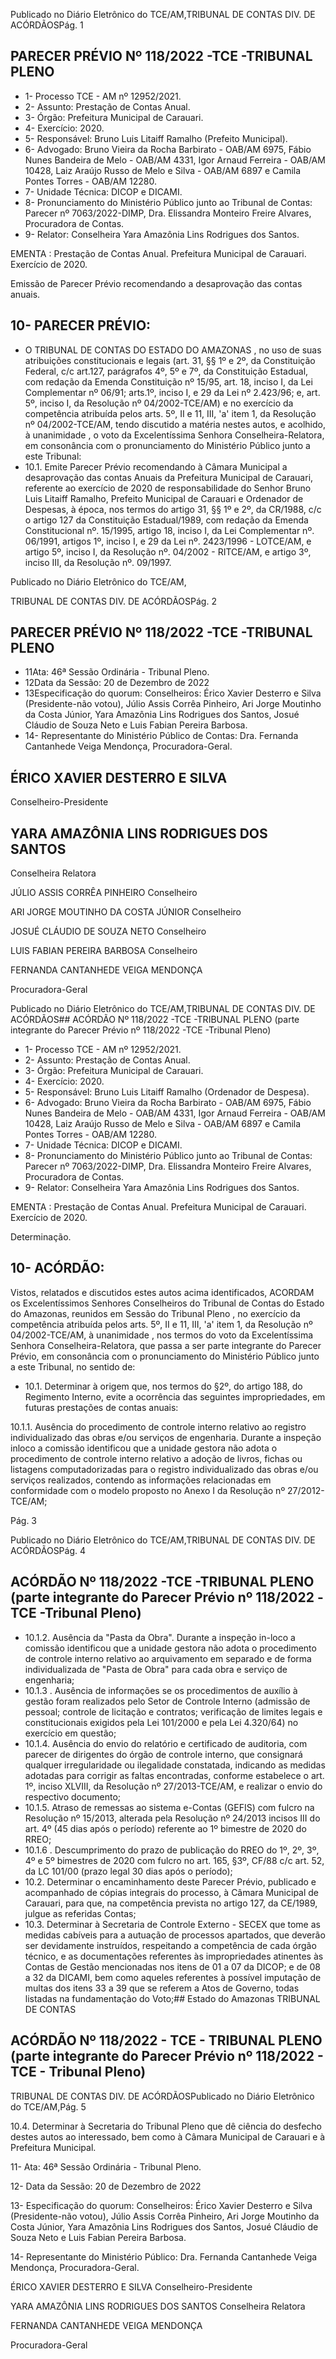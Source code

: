 Publicado  no  Diário  Eletrônico do TCE/AM,TRIBUNAL DE CONTAS DIV. DE ACÓRDÃOSPág. 1

## PARECER PRÉVIO Nº 118/2022 -TCE -TRIBUNAL PLENO

- 1- Processo TCE - AM nº 12952/2021.
- 2- Assunto: Prestação de Contas Anual.
- 3- Órgão: Prefeitura Municipal de Carauari.
- 4- Exercício: 2020.
- 5- Responsável: Bruno Luis Litaiff Ramalho (Prefeito Municipal).
- 6- Advogado: Bruno Vieira da Rocha Barbirato - OAB/AM 6975, Fábio Nunes Bandeira de Melo - OAB/AM 4331, Igor Arnaud Ferreira - OAB/AM 10428, Laiz Araújo Russo de Melo e Silva - OAB/AM 6897 e Camila Pontes Torres - OAB/AM 12280.
- 7- Unidade Técnica: DICOP e DICAMI.
- 8- Pronunciamento  do  Ministério  Público  junto  ao  Tribunal  de  Contas: Parecer  nº 7063/2022-DIMP, Dra. Elissandra Monteiro Freire Alvares, Procuradora de Contas.
- 9- Relator: Conselheira Yara Amazônia Lins Rodrigues dos Santos.

EMENTA :  Prestação  de  Contas  Anual.    Prefeitura Municipal de Carauari.  Exercício de 2020.

Emissão de Parecer Prévio recomendando a desaprovação das contas anuais.

## 10-  PARECER PRÉVIO:

- O  TRIBUNAL  DE  CONTAS  DO  ESTADO  DO  AMAZONAS ,  no  uso  de  suas atribuições  constitucionais  e  legais  (art.  31,  §§  1º  e  2º,  da  Constituição  Federal,  c/c art.127,  parágrafos  4º,  5º  e  7º,  da  Constituição  Estadual,  com  redação  da  Emenda Constituição nº 15/95, art. 18, inciso I, da Lei Complementar nº 06/91; arts.1º, inciso I, e 29  da  Lei  nº  2.423/96;  e,  art.  5º,  inciso  I,  da  Resolução  nº  04/2002-TCE/AM)  e  no exercício da competência atribuída pelos arts. 5º, II e 11, III, 'a' item 1, da Resolução nº 04/2002-TCE/AM, tendo discutido a matéria nestes autos, e acolhido, à unanimidade , o voto da Excelentíssima Senhora Conselheira-Relatora, em consonância com o pronunciamento do Ministério Público junto a este Tribunal:
- 10.1. Emite Parecer Prévio recomendando à Câmara Municipal a desaprovação das contas Anuais da Prefeitura Municipal de Carauari, referente ao exercício de 2020 de responsabilidade do Senhor Bruno Luis  Litaiff  Ramalho, Prefeito  Municipal  de  Carauari  e  Ordenador  de Despesas, à época, nos termos do artigo 31, §§ 1º e 2º, da CR/1988, c/c o  artigo 127  da  Constituição  Estadual/1989,  com  redação  da Emenda  Constitucional nº. 15/1995, artigo 18, inciso I, da Lei Complementar  nº.  06/1991,  artigos  1º,  inciso  I,  e  29  da  Lei  nº. 2423/1996 - LOTCE/AM, e artigo 5º, inciso I, da Resolução nº. 04/2002 - RITCE/AM, e artigo 3º, inciso III, da Resolução nº. 09/1997.

Publicado  no  Diário  Eletrônico do TCE/AM,

TRIBUNAL DE CONTAS DIV. DE ACÓRDÃOSPág. 2

## PARECER PRÉVIO Nº 118/2022 -TCE -TRIBUNAL PLENO

- 11Ata: 46ª Sessão Ordinária - Tribunal Pleno.
- 12Data da Sessão: 20 de Dezembro de 2022
- 13Especificação do quorum: Conselheiros: Érico Xavier Desterro e Silva (Presidente-não  votou),  Júlio  Assis  Corrêa  Pinheiro,  Ari  Jorge  Moutinho  da  Costa Júnior,  Yara  Amazônia  Lins  Rodrigues  dos  Santos,  Josué  Cláudio  de  Souza  Neto  e Luis Fabian Pereira Barbosa.
- 14-  Representante do Ministério Público de Contas: Dra. Fernanda Cantanhede Veiga Mendonça, Procuradora-Geral.

## ÉRICO XAVIER DESTERRO E SILVA

Conselheiro-Presidente

## YARA AMAZÔNIA LINS RODRIGUES DOS SANTOS

Conselheira Relatora

JÚLIO ASSIS CORRÊA PINHEIRO Conselheiro

ARI JORGE MOUTINHO DA COSTA JÚNIOR Conselheiro

JOSUÉ CLÁUDIO DE SOUZA NETO Conselheiro

LUIS FABIAN PEREIRA BARBOSA Conselheiro

FERNANDA CANTANHEDE VEIGA MENDONÇA

Procuradora-Geral

Publicado  no  Diário  Eletrônico do TCE/AM,TRIBUNAL DE CONTAS DIV. DE ACÓRDÃOS## ACÓRDÃO Nº 118/2022 -TCE -TRIBUNAL PLENO (parte integrante do Parecer Prévio nº 118/2022 -TCE -Tribunal Pleno)

- 1- Processo TCE - AM nº 12952/2021.
- 2- Assunto: Prestação de Contas Anual.
- 3- Órgão: Prefeitura Municipal de Carauari.
- 4- Exercício: 2020.
- 5- Responsável: Bruno Luis Litaiff Ramalho (Ordenador de Despesa).
- 6- Advogado: Bruno Vieira da Rocha Barbirato - OAB/AM 6975, Fábio Nunes Bandeira de Melo - OAB/AM 4331, Igor Arnaud Ferreira - OAB/AM 10428, Laiz Araújo Russo de Melo e Silva - OAB/AM 6897 e Camila Pontes Torres - OAB/AM 12280.
- 7- Unidade Técnica: DICOP e DICAMI.
- 8- Pronunciamento  do  Ministério  Público  junto  ao  Tribunal  de  Contas: Parecer  nº 7063/2022-DIMP, Dra. Elissandra Monteiro Freire Alvares, Procuradora de Contas.
- 9- Relator: Conselheira Yara Amazônia Lins Rodrigues dos Santos.

EMENTA :  Prestação  de  Contas  Anual.    Prefeitura Municipal de Carauari. Exercício de 2020.

Determinação.

## 10-  ACÓRDÃO:

Vistos, relatados e discutidos estes autos acima identificados, ACORDAM os Excelentíssimos Senhores Conselheiros do Tribunal de Contas do Estado do Amazonas, reunidos em Sessão do Tribunal Pleno , no exercício da competência atribuída pelos arts. 5º, II e 11, III, 'a' item 1, da Resolução nº 04/2002-TCE/AM, à unanimidade , nos termos do  voto da  Excelentíssima  Senhora  Conselheira-Relatora,  que  passa  a  ser  parte integrante  do  Parecer  Prévio, em  consonância com  o  pronunciamento  do  Ministério Público junto a este Tribunal, no sentido de:

- 10.1. Determinar à  origem que,  nos  termos  do  §2º,  do  artigo  188,  do Regimento Interno, evite a ocorrência das seguintes impropriedades, em futuras prestações de contas anuais:

10.1.1. Ausência do procedimento de controle interno relativo ao registro individualizado das  obras  e/ou  serviços  de  engenharia.  Durante  a inspeção inloco a comissão identificou que a unidade gestora não adota o procedimento de controle interno relativo a adoção de livros, fichas ou listagens  computadorizadas  para  o  registro  individualizado  das  obras e/ou  serviços  realizados,  contendo  as  informações  relacionadas  em conformidade  com  o  modelo  proposto  no  Anexo  I  da  Resolução  nº 27/2012-TCE/AM;

Pág. 3

Publicado  no  Diário  Eletrônico do TCE/AM,TRIBUNAL DE CONTAS DIV. DE ACÓRDÃOSPág. 4

## ACÓRDÃO Nº 118/2022 -TCE -TRIBUNAL PLENO (parte integrante do Parecer Prévio nº 118/2022 -TCE -Tribunal Pleno)

- 10.1.2. Ausência  da  "Pasta  da  Obra".  Durante  a  inspeção  in-loco  a comissão identificou que a unidade gestora não adota o procedimento de controle  interno  relativo  ao  arquivamento  em  separado  e  de  forma individualizada de  "Pasta  de  Obra"  para  cada  obra  e  serviço  de engenharia;
- 10.1.3 . Ausência  de  informações  se  os  procedimentos  de  auxílio  à gestão  foram  realizados  pelo  Setor  de  Controle  Interno  (admissão  de pessoal; controle de licitação e contratos; verificação de limites legais e constitucionais  exigidos  pela  Lei  101/2000  e  pela  Lei  4.320/64)  no exercício em questão;
- 10.1.4. Ausência  do  envio  do  relatório  e  certificado  de  auditoria,  com parecer  de  dirigentes  do  órgão  de  controle  interno,  que  consignará qualquer irregularidade ou ilegalidade constatada, indicando as medidas adotadas para corrigir as faltas encontradas, conforme estabelece o art. 1º, inciso XLVIII, da Resolução nº 27/2013-TCE/AM, e realizar o envio do respectivo documento;
- 10.1.5. Atraso de remessas ao sistema e-Contas (GEFIS) com fulcro na Resolução nº 15/2013, alterada pela Resolução nº 24/2013 incisos III do art.  4º  (45  dias  após  o  período)  referente  ao  1º  bimestre  de  2020  do RREO;
- 10.1.6 . Descumprimento do prazo de publicação do RREO do 1º, 2º, 3º, 4º e 5º bimestres de 2020 com fulcro no art. 165, §3º, CF/88 c/c art. 52, da LC 101/00 (prazo legal 30 dias após o período);
- 10.2. Determinar o  encaminhamento  deste  Parecer  Prévio,  publicado  e acompanhado de cópias integrais do processo, à Câmara Municipal de Carauari, para que, na competência prevista no artigo 127, da CE/1989, julgue as referidas Contas;
- 10.3. Determinar à  Secretaria  de  Controle  Externo  -  SECEX  que  tome  as medidas  cabíveis  para  a  autuação  de  processos  apartados,  que deverão  ser  devidamente  instruídos,  respeitando  a  competência  de cada órgão técnico, e as documentações referentes às impropriedades atinentes às Contas de Gestão mencionadas nos itens de 01 a 07 da DICOP;  e  de  08  a  32  da  DICAMI,  bem  como  aqueles  referentes  à possível imputação de multas dos itens 33 a 39 que se referem a Atos de Governo, todas listadas na fundamentação do Voto;## Estado do Amazonas TRIBUNAL DE CONTAS

## ACÓRDÃO Nº 118/2022 - TCE - TRIBUNAL PLENO (parte integrante do Parecer Prévio nº 118/2022 - TCE - Tribunal Pleno)

TRIBUNAL DE CONTAS DIV. DE ACÓRDÃOSPublicado  no  Diário  Eletrônico do TCE/AM,Pág. 5

10.4. Determinar à Secretaria do Tribunal Pleno que dê ciência do desfecho destes  autos  ao  interessado,  bem  como  à  Câmara  Municipal  de Carauari e à Prefeitura Municipal.

11- Ata: 46ª Sessão Ordinária - Tribunal Pleno.

12- Data da Sessão: 20 de Dezembro de 2022

13- Especificação do quorum: Conselheiros: Érico Xavier Desterro e Silva (Presidente-não  votou),  Júlio  Assis  Corrêa  Pinheiro,  Ari  Jorge  Moutinho  da  Costa Júnior,  Yara  Amazônia  Lins  Rodrigues  dos  Santos,  Josué  Cláudio  de  Souza  Neto  e Luis Fabian Pereira Barbosa.

14-  Representante do Ministério Público: Dra. Fernanda Cantanhede Veiga Mendonça, Procuradora-Geral.

ÉRICO XAVIER DESTERRO E SILVA Conselheiro-Presidente

YARA AMAZÔNIA LINS RODRIGUES DOS SANTOS Conselheira Relatora

FERNANDA CANTANHEDE VEIGA MENDONÇA

Procuradora-Geral